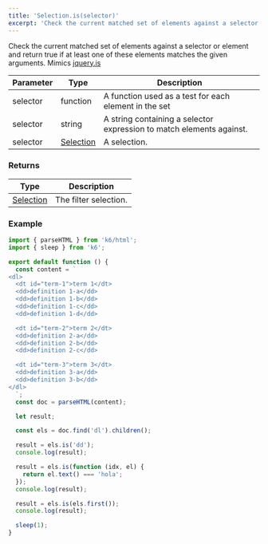 ```yaml
---
title: 'Selection.is(selector)'
excerpt: 'Check the current matched set of elements against a selector or element and return true if at least one of these elements matches the given arguments.'
---
```


Check the current matched set of elements against a selector or element and return true if at least one of these elements matches the given arguments.
Mimics [jquery.is](https://api.jquery.com/is/)

| Parameter | Type                                                 | Description                                                          |
| --------- | ---------------------------------------------------- | -------------------------------------------------------------------- |
| selector  | function                                             | A function used as a test for each element in the set                |
| selector  | string                                               | A string containing a selector expression to match elements against. |
| selector  | [Selection](/javascript-api/v0.32/k6-html/selection) | A selection.                                                         |

### Returns

| Type                                                 | Description           |
| ---------------------------------------------------- | --------------------- |
| [Selection](/javascript-api/v0.32/k6-html/selection) | The filter selection. |

### Example

<CodeGroup labels={[]}>

```javascript
import { parseHTML } from 'k6/html';
import { sleep } from 'k6';

export default function () {
  const content = `
<dl>
  <dt id="term-1">term 1</dt>
  <dd>definition 1-a</dd>
  <dd>definition 1-b</dd>
  <dd>definition 1-c</dd>
  <dd>definition 1-d</dd>

  <dt id="term-2">term 2</dt>
  <dd>definition 2-a</dd>
  <dd>definition 2-b</dd>
  <dd>definition 2-c</dd>

  <dt id="term-3">term 3</dt>
  <dd>definition 3-a</dd>
  <dd>definition 3-b</dd>
</dl>
  `;
  const doc = parseHTML(content);

  let result;

  const els = doc.find('dl').children();

  result = els.is('dd');
  console.log(result);

  result = els.is(function (idx, el) {
    return el.text() === 'hola';
  });
  console.log(result);

  result = els.is(els.first());
  console.log(result);

  sleep(1);
}
```

</CodeGroup>
